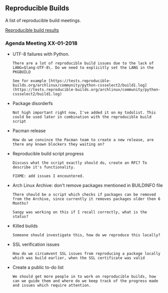 ## Reproducible Builds

A list of reproducible build meetings.

[Reproducible build results](https://tests.reproducible-builds.org/archlinux/archlinux.html)

### Agenda Meeting XX-01-2018

*   UTF-8 failures with Python.

    	There are a lot of reproducible build issues due to the lack of LANG=$lang-UTF-8\. Do we need to explicitly set the LANG in the PKGBUILD

    	See for example [https://tests.reproducible-builds.org/archlinux/community/python-cssselect2/build1.log](https://tests.reproducible-builds.org/archlinux/community/python-cssselect2/build1.log)

*   Package disorderfs

    	Not high important right now, I've added it on my todolist. This could be used later in combination with the reproducible build script

*   Pacman release

    	How do we convince the Pacman team to create a new release, are there any known blockers they waiting on?

*   Reproducible build script progress

    	Discuss what the script exactly should do, create an RFC? To describe it's functionality.

    	FIXME: add issues I encountered.

*   Arch Linux Archive: don't remove packages mentioned in BUILDINFO file

    	There should be a script which checks if packages can be removed from the Archive, since currently it removes packages older then 6 Months?

    	Sangy was working on this if I recall correctly, what is the status?

*   Killed builds

    	Someone should investigate this, how do we reproduce this locally?

*   SSL verification issues

    	How do we circumvent SSL issues from reproducing a package locally which was build earlier, when the SSL certificate was valid

*   Create a public to-do list

    	We should get more people in to work on reproducible builds, how can we guide them and where do we keep track of the progress made and issues which require attention.